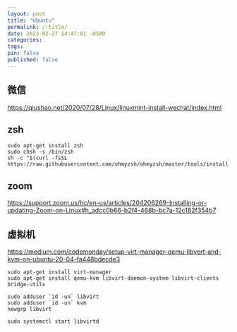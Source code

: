 ```yaml
---
layout: post
title: "Ubuntu"
permalink: /:title/
date: 2023-02-27 14:47:01 -0500
categories:
tags:
pin: false
published: false
---
```


## 微信

https://qiushao.net/2020/07/28/Linux/linuxmint-install-wechat/index.html

## zsh

```shell
sudo apt-get install zsh
sudo chsh -s /bin/zsh
sh -c "$(curl -fsSL https://raw.githubusercontent.com/ohmyzsh/ohmyzsh/master/tools/install.sh)"
```

## zoom

https://support.zoom.us/hc/en-us/articles/204206269-Installing-or-updating-Zoom-on-Linux#h_adcc0b66-b2f4-468b-bc7a-12c182f354b7

## 虚拟机

https://medium.com/codemonday/setup-virt-manager-qemu-libvert-and-kvm-on-ubuntu-20-04-fa448bdecde3

```shell
sudo apt-get install virt-manager
sudo apt-get install qemu-kvm libvirt-daemon-system libvirt-clients bridge-utils

sudo adduser `id -un` libvirt
sudo adduser `id -un` kvm
newgrp libvirt

sudo systemctl start libvirtd
```